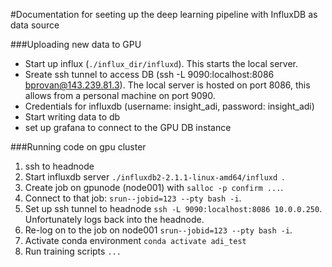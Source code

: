 #Documentation for seeting up the deep learning pipeline with InfluxDB as data source

###Uploading new data to GPU
* Start up influx (```./influx_dir/influxd```). This starts the local server.
* Sreate ssh tunnel to access DB (ssh -L 9090:localhost:8086 bprovan@143.239.81.3). The local server is hosted on port 8086, this allows from a personal machine on port 9090.
* Credentials for influxdb (username: insight_adi, password: insight_adi)
* Start writing data to db
* set up grafana to connect to the GPU DB instance

###Running code on gpu cluster
1. ssh to headnode
2. Start influxdb server ```./influxdb2-2.1.1-linux-amd64/influxd ```.
3. Create job on gpunode (node001) with ```salloc -p confirm ...```.
4. Connect to that job: ```srun--jobid=123 --pty bash -i```.
5. Set up ssh tunnel to headnode ```ssh -L 9090:localhost:8086 10.0.0.250```. Unfortunately logs back into the headnode.
6. Re-log on to the job on node001 ```srun--jobid=123 --pty bash -i```.
7. Activate conda environment ```conda activate adi_test```
8. Run training scripts ```...```